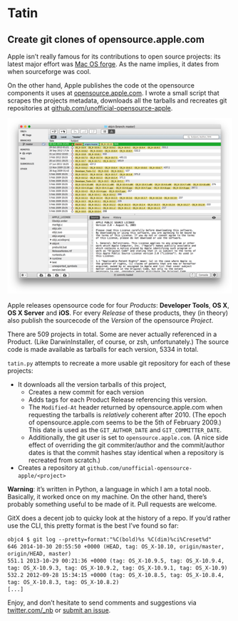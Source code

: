 # Tatin

## Create git clones of opensource.apple.com

Apple isn’t really famous for its contributions to open source projects: its latest major effort was [Mac OS forge](http://www.macosforge.org). As the name implies, it dates from when sourceforge was cool.

On the other hand, Apple publishes the code ot the opensource components it uses at [opensource.apple.com](http://opensource.apple.com). I wrote a small script that scrapes the projects metadata, downloads all the tarballs and recreates git repositories at [github.com/unofficial-opensource-apple](http://github.com/unofficial-opensource-apple).

![](objc4.png)

Apple releases opensource code for four _Products_: **Developer Tools**, **OS X**, **OS X Server** and **iOS**. For every _Release_ of these products, they (in theory) also publish the sourcecode of the _Version_ of the opensource _Project_.

There are 509 projects in total. Some are never actually referenced in a Product. (Like DarwinInstaller, of course, or zsh, unfortunately.) The source code is made available as tarballs for each version, 5334 in total.

`tatin.py` attempts to recreate a more usable git repository for each of these projects:

* It downloads all the version tarballs of this project, 
	* Creates a new commit for each version
	* Adds tags for each Product Release referencing this version.
	* The `Modified-At` header returned by opensource.apple.com when requesting the tarballs is _relatively_ coherent after 2010. (The epoch of opensource.apple.com seems to be the 5th of February 2009.) This date is used as the `GIT_AUTHOR_DATE` and `GIT_COMMITTER_DATE`.
	* Additionally, the git user is set to `opensource.apple.com`. (A nice side effect of overriding the git commiter/author and the commit/author dates is that the commit hashes stay identical when a repository is recreated from scratch.)
* Creates a repository at `github.com/unofficial-opensource-apple/<project>`

**Warning**: it’s written in Python, a language in which I am a total noob. Basically, it worked once on my machine. On the other hand, there’s probably something useful to be made of it. Pull requests are welcome.

GitX does a decent job to quicky look at the history of a repo. If you’d rather use the CLI, this pretty format is the best I’ve found so far:

```
objc4 $ git log --pretty=format:"%C(bold)%s %C(dim)%ci%Creset%d"
646 2014-10-30 20:55:50 +0000 (HEAD, tag: OS_X-10.10, origin/master, origin/HEAD, master)
551.1 2013-10-29 00:21:36 +0000 (tag: OS_X-10.9.5, tag: OS_X-10.9.4, tag: OS_X-10.9.3, tag: OS_X-10.9.2, tag: OS_X-10.9.1, tag: OS_X-10.9)
532.2 2012-09-28 15:34:15 +0000 (tag: OS_X-10.8.5, tag: OS_X-10.8.4, tag: OS_X-10.8.3, tag: OS_X-10.8.2)
[...]
```


Enjoy, and don’t hesitate to send comments and suggestions via [twitter.com/_nb](http://twitter.com/_nb) or [submit an issue](https://github.com/n-b/tatin/issues).
